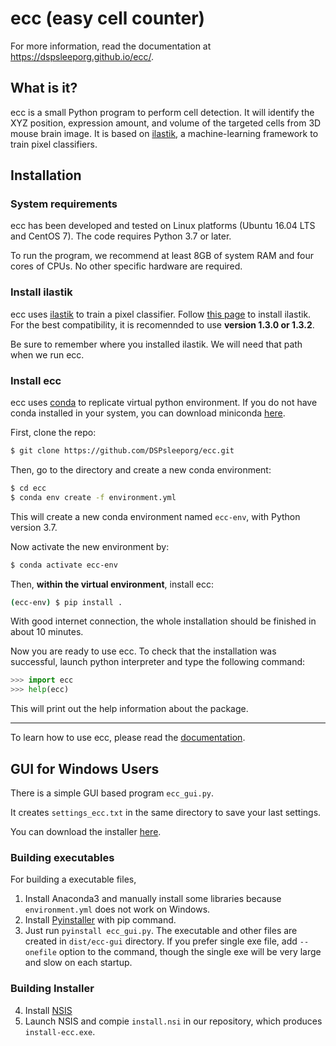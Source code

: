 # ecc (easy cell counter)
For more information, read the documentation at https://dspsleeporg.github.io/ecc/.

## What is it?
ecc is a small Python program to perform cell detection. It will identify the XYZ position, expression amount, and volume of the targeted cells from 3D mouse brain image. It is based on [ilastik](https://www.ilastik.org/), a machine-learning framework to train pixel classifiers.


## Installation

### System requirements
ecc has been developed and tested on Linux platforms (Ubuntu 16.04 LTS and CentOS 7). The code requires Python 3.7 or later.

To run the program, we recommend at least 8GB of system RAM and four cores of CPUs. No other specific hardware are required.

### Install ilastik
ecc uses [ilastik](https://www.ilastik.org/) to train a pixel classifier. Follow [this page](https://www.ilastik.org/documentation/basics/installation) to install ilastik. For the best compatibility, it is recomennded to use **version 1.3.0 or 1.3.2**.

Be sure to remember where you installed ilastik. We will need that path when we run ecc.

### Install ecc
ecc uses [conda](https://docs.conda.io/projects/conda/en/latest/index.html) to replicate virtual python environment. If you do not have conda installed in your system, you can download miniconda [here](https://docs.conda.io/en/latest/miniconda.html).

First, clone the repo:
```bash
$ git clone https://github.com/DSPsleeporg/ecc.git
```

Then, go to the directory and create a new conda environment:

```bash
$ cd ecc
$ conda env create -f environment.yml
```

This will create a new conda environment named `ecc-env`, with Python version 3.7.

Now activate the new environment by:
```bash
$ conda activate ecc-env
```

Then, **within the virtual environment**, install ecc:
```bash
(ecc-env) $ pip install .
```

With good internet connection, the whole installation should be finished in about 10 minutes.

Now you are ready to use ecc. To check that the installation was successful, launch python interpreter and type the following command:
```python
>>> import ecc
>>> help(ecc)
```
This will print out the help information about the package.

---

To learn how to use ecc, please read the [documentation](https://dspsleeporg.github.io/ecc/).

## GUI for Windows Users

There is a simple GUI based program `ecc_gui.py`.

It creates `settings_ecc.txt` in the same directory to save your last settings.

You can download the installer [here](https://github.com/s-horiguchi/ecc/releases/tag/v0.1).

### Building executables

For building a executable files,
1. Install Anaconda3 and manually install some libraries because `environment.yml` does not work on Windows.
2. Install [Pyinstaller](http://www.pyinstaller.org/) with pip command.
3. Just run `pyinstall ecc_gui.py`. The executable and other files are created in `dist/ecc-gui` directory. If you prefer single exe file, add `--onefile` option to the command, though the single exe will be very large and slow on each startup.

### Building Installer

4. Install [NSIS](https://nsis.sourceforge.io/)
5. Launch NSIS and compie `install.nsi` in our repository, which produces `install-ecc.exe`.
